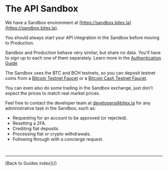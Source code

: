 # The API Sandbox

We have a Sandbox environment at [https://sandbox.bitex.la](https://sandbox.bitex.la).

You should always start your API integration in the Sandbox before moving to Production.

Sandbox and Production behave very similar, but share no data. You'll have to sign up
to each one of them separately. Learn more in the [Authentication Guide](/authentication)

The Sandbox uses the BTC and BCH testnets, so you can deposit testnet coins from a
[Bitcoin Testnet Faucet](https://coinfaucet.eu/en/btc-testnet/) or a 
[Bitcoin Cash Testnet Faucet](https://developer.bitcoin.com/faucets/bch/).

You can even also do some trading in the Sandbox exchange, just don't expect the prices to match real market prices.

Feel free to contact the developer team at [developers@bitex.la](mailto:developers@bitex.la)
for any administrative task in the Sandbox, such as:
- Requesting for an account to be approved (or rejected).
- Resetting a 2FA.
- Crediting fiat deposits.
- Processing fiat or crypto withdrawals.
- Following through with a concierge request.

<br/>
<hr/>
[Back to Guides index](/)
